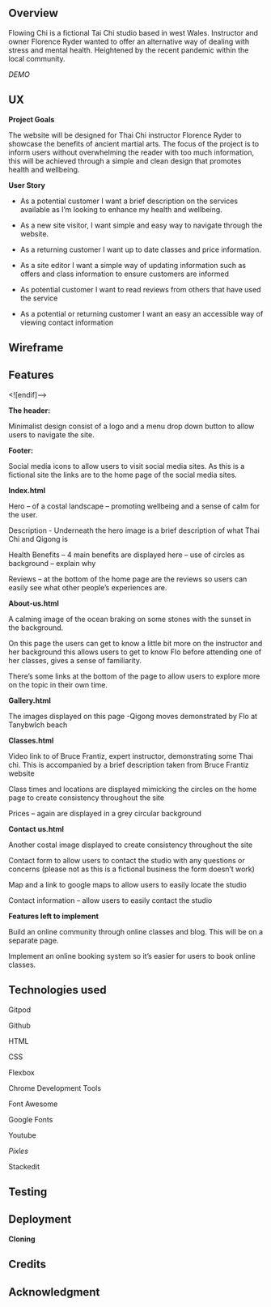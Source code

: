  ## Overview

Flowing Chi is a fictional Tai Chi studio based in west Wales. Instructor and owner Florence Ryder wanted to offer an alternative way of dealing with stress and mental health. Heightened by the recent pandemic within the local community.

*DEMO*

## UX

**Project Goals**

The website will be designed for Thai Chi instructor Florence Ryder to showcase the benefits of ancient martial arts. The focus of the project is to inform users without overwhelming the reader with too much information, this will be achieved through a simple and clean design that promotes health and wellbeing.

**User Story**

 - As a potential customer I want a brief description on the services available as I’m looking to enhance my health and wellbeing.
 
 - As a new site visitor, I want simple and easy way to navigate through
   the website.
 
 - As a returning customer I want up to date classes and price information.
 
 - As a site editor I want a simple way of updating information such as offers and class information to ensure customers are informed
 
 - As potential customer I want to read reviews from others that have used the service
 
 - As a potential or returning customer I want an easy an accessible way of viewing contact information

## Wireframe


## Features

<![endif]-->

**The header:**

Minimalist design consist of a logo and a menu drop down button to allow users to navigate the site.

**Footer:**

Social media icons to allow users to visit social media sites. As this is a fictional site the links are to the home page of the social media sites.

**Index.html**

Hero – of a costal landscape – promoting wellbeing and a sense of calm for the user.

Description - Underneath the hero image is a brief description of what Thai Chi and Qigong is

Health Benefits – 4 main benefits are displayed here – use of circles as background – explain why

Reviews – at the bottom of the home page are the reviews so users can easily see what other people’s experiences are.

**About-us.html**

A calming image of the ocean braking on some stones with the sunset in the background.

On this page the users can get to know a little bit more on the instructor and her background this allows users to get to know Flo before attending one of her classes, gives a sense of familiarity.

There’s some links at the bottom of the page to allow users to explore more on the topic in their own time.

**Gallery.html**

The images displayed on this page -Qigong moves demonstrated by Flo at Tanybwlch beach

**Classes.html**

Video link to of Bruce Frantiz, expert instructor, demonstrating some Thai chi. This is accompanied by a brief description taken from Bruce Frantiz website

Class times and locations are displayed mimicking the circles on the home page to create consistency throughout the site

Prices – again are displayed in a grey circular background

**Contact us.html**

Another costal image displayed to create consistency throughout the site

Contact form to allow users to contact the studio with any questions or concerns (please not as this is a fictional business the form doesn’t work)

Map and a link to google maps to allow users to easily locate the studio

Contact information – allow users to easily contact the studio

**Features left to implement**

Build an online community through online classes and blog. This will be on a separate page.

Implement an online booking system so it’s easier for users to book online classes.

## Technologies used

Gitpod

Github

HTML

CSS

Flexbox

Chrome Development Tools

Font Awesome

Google Fonts

Youtube

*Pixles*

Stackedit


## Testing

## Deployment

**Cloning**


## Credits

## Acknowledgment


